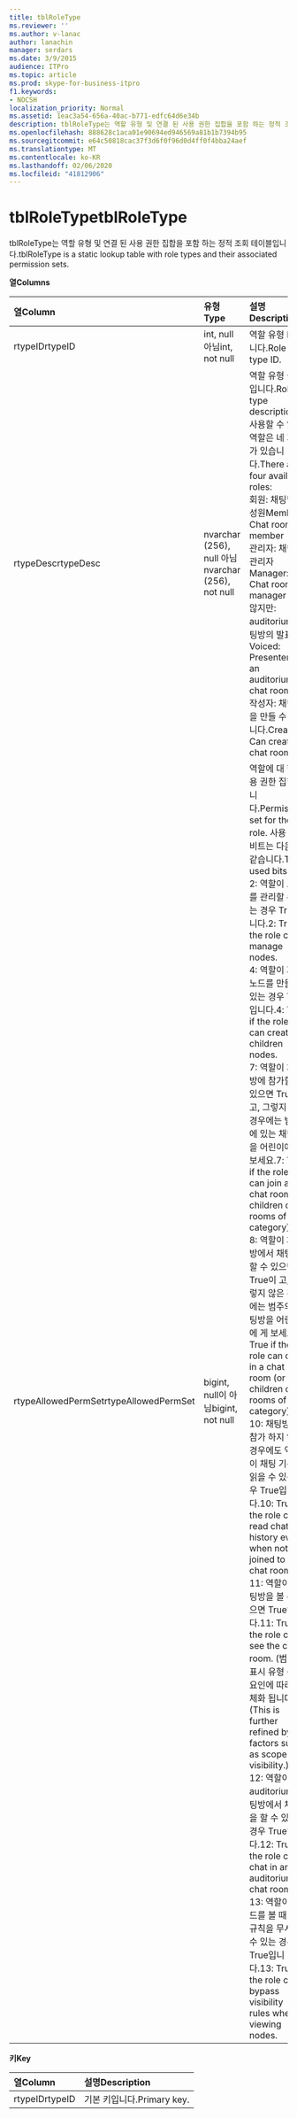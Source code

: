 ```yaml
---
title: tblRoleType
ms.reviewer: ''
ms.author: v-lanac
author: lanachin
manager: serdars
ms.date: 3/9/2015
audience: ITPro
ms.topic: article
ms.prod: skype-for-business-itpro
f1.keywords:
- NOCSH
localization_priority: Normal
ms.assetid: 1eac3a54-656a-40ac-b771-edfc64d6e34b
description: tblRoleType는 역할 유형 및 연결 된 사용 권한 집합을 포함 하는 정적 조회 테이블입니다.
ms.openlocfilehash: 888628c1aca01e90694ed946569a81b1b7394b95
ms.sourcegitcommit: e64c50818cac37f3d6f0f96d0d4ff0f4bba24aef
ms.translationtype: MT
ms.contentlocale: ko-KR
ms.lasthandoff: 02/06/2020
ms.locfileid: "41812906"
---
```

# <a name="tblroletype"></a><span data-ttu-id="4d9ef-103">tblRoleType</span><span class="sxs-lookup"><span data-stu-id="4d9ef-103">tblRoleType</span></span>
 
<span data-ttu-id="4d9ef-104">tblRoleType는 역할 유형 및 연결 된 사용 권한 집합을 포함 하는 정적 조회 테이블입니다.</span><span class="sxs-lookup"><span data-stu-id="4d9ef-104">tblRoleType is a static lookup table with role types and their associated permission sets.</span></span>
  
<span data-ttu-id="4d9ef-105">**열**</span><span class="sxs-lookup"><span data-stu-id="4d9ef-105">**Columns**</span></span>

|<span data-ttu-id="4d9ef-106">**열**</span><span class="sxs-lookup"><span data-stu-id="4d9ef-106">**Column**</span></span>|<span data-ttu-id="4d9ef-107">**유형**</span><span class="sxs-lookup"><span data-stu-id="4d9ef-107">**Type**</span></span>|<span data-ttu-id="4d9ef-108">**설명**</span><span class="sxs-lookup"><span data-stu-id="4d9ef-108">**Description**</span></span>|
|:-----|:-----|:-----|
|<span data-ttu-id="4d9ef-109">rtypeID</span><span class="sxs-lookup"><span data-stu-id="4d9ef-109">rtypeID</span></span>  <br/> |<span data-ttu-id="4d9ef-110">int, null 아님</span><span class="sxs-lookup"><span data-stu-id="4d9ef-110">int, not null</span></span>  <br/> |<span data-ttu-id="4d9ef-111">역할 유형 ID입니다.</span><span class="sxs-lookup"><span data-stu-id="4d9ef-111">Role type ID.</span></span>  <br/> |
|<span data-ttu-id="4d9ef-112">rtypeDesc</span><span class="sxs-lookup"><span data-stu-id="4d9ef-112">rtypeDesc</span></span>  <br/> |<span data-ttu-id="4d9ef-113">nvarchar (256), null 아님</span><span class="sxs-lookup"><span data-stu-id="4d9ef-113">nvarchar (256), not null</span></span>  <br/> | <span data-ttu-id="4d9ef-114">역할 유형 설명입니다.</span><span class="sxs-lookup"><span data-stu-id="4d9ef-114">Role type description.</span></span> <span data-ttu-id="4d9ef-115">사용할 수 있는 역할은 네 가지가 있습니다.</span><span class="sxs-lookup"><span data-stu-id="4d9ef-115">There are four available roles:</span></span> <br/>  <span data-ttu-id="4d9ef-116">회원: 채팅방 구성원</span><span class="sxs-lookup"><span data-stu-id="4d9ef-116">Member: Chat room member</span></span> <br/>  <span data-ttu-id="4d9ef-117">관리자: 채팅방 관리자</span><span class="sxs-lookup"><span data-stu-id="4d9ef-117">Manager: Chat room manager</span></span> <br/>  <span data-ttu-id="4d9ef-118">않지만: auditorium 채팅방의 발표자</span><span class="sxs-lookup"><span data-stu-id="4d9ef-118">Voiced: Presenter for an auditorium chat room</span></span> <br/>  <span data-ttu-id="4d9ef-119">작성자: 채팅방을 만들 수 있습니다.</span><span class="sxs-lookup"><span data-stu-id="4d9ef-119">Creator: Can create chat rooms</span></span> <br/> |
|<span data-ttu-id="4d9ef-120">rtypeAllowedPermSet</span><span class="sxs-lookup"><span data-stu-id="4d9ef-120">rtypeAllowedPermSet</span></span>  <br/> |<span data-ttu-id="4d9ef-121">bigint, null이 아님</span><span class="sxs-lookup"><span data-stu-id="4d9ef-121">bigint, not null</span></span>  <br/> | <span data-ttu-id="4d9ef-122">역할에 대 한 사용 권한 집합입니다.</span><span class="sxs-lookup"><span data-stu-id="4d9ef-122">Permission set for the role.</span></span> <span data-ttu-id="4d9ef-123">사용 되는 비트는 다음과 같습니다.</span><span class="sxs-lookup"><span data-stu-id="4d9ef-123">The used bits are:</span></span> <br/>  <span data-ttu-id="4d9ef-124">2: 역할이 노드를 관리할 수 있는 경우 True입니다.</span><span class="sxs-lookup"><span data-stu-id="4d9ef-124">2: True if the role can manage nodes.</span></span> <br/>  <span data-ttu-id="4d9ef-125">4: 역할이 자식 노드를 만들 수 있는 경우 True입니다.</span><span class="sxs-lookup"><span data-stu-id="4d9ef-125">4: True if the role can create children nodes.</span></span> <br/>  <span data-ttu-id="4d9ef-126">7: 역할이 채팅방에 참가할 수 있으면 True이 고, 그렇지 않은 경우에는 범주에 있는 채팅방을 어린이에 게 보세요.</span><span class="sxs-lookup"><span data-stu-id="4d9ef-126">7: True if the role can join a chat room (or children chat rooms of a category).</span></span> <br/>  <span data-ttu-id="4d9ef-127">8: 역할이 채팅방에서 채팅을 할 수 있으면 True이 고, 그렇지 않은 경우에는 범주의 채팅방을 어린이에 게 보세요.</span><span class="sxs-lookup"><span data-stu-id="4d9ef-127">8: True if the role can chat in a chat room (or in children chat rooms of a category).</span></span> <br/>  <span data-ttu-id="4d9ef-128">10: 채팅방에 참가 하지 않은 경우에도 역할이 채팅 기록을 읽을 수 있는 경우 True입니다.</span><span class="sxs-lookup"><span data-stu-id="4d9ef-128">10: True if the role can read chat history even when not joined to a chat room.</span></span> <br/>  <span data-ttu-id="4d9ef-129">11: 역할이 채팅방을 볼 수 있으면 True입니다.</span><span class="sxs-lookup"><span data-stu-id="4d9ef-129">11: True if the role can see the chat room.</span></span> <span data-ttu-id="4d9ef-130">(범위 및 표시 유형 등의 요인에 따라 구체화 됩니다.)</span><span class="sxs-lookup"><span data-stu-id="4d9ef-130">(This is further refined by factors such as scope and visibility.)</span></span> <br/>  <span data-ttu-id="4d9ef-131">12: 역할이 auditorium 채팅방에서 채팅을 할 수 있는 경우 True입니다.</span><span class="sxs-lookup"><span data-stu-id="4d9ef-131">12: True if the role can chat in an auditorium chat room.</span></span> <br/>  <span data-ttu-id="4d9ef-132">13: 역할이 노드를 볼 때 표시 규칙을 무시할 수 있는 경우 True입니다.</span><span class="sxs-lookup"><span data-stu-id="4d9ef-132">13: True if the role can bypass visibility rules when viewing nodes.</span></span> <br/> |
   
<span data-ttu-id="4d9ef-133">**키**</span><span class="sxs-lookup"><span data-stu-id="4d9ef-133">**Key**</span></span>

|<span data-ttu-id="4d9ef-134">**열**</span><span class="sxs-lookup"><span data-stu-id="4d9ef-134">**Column**</span></span>|<span data-ttu-id="4d9ef-135">**설명**</span><span class="sxs-lookup"><span data-stu-id="4d9ef-135">**Description**</span></span>|
|:-----|:-----|
|<span data-ttu-id="4d9ef-136">rtypeID</span><span class="sxs-lookup"><span data-stu-id="4d9ef-136">rtypeID</span></span>  <br/> |<span data-ttu-id="4d9ef-137">기본 키입니다.</span><span class="sxs-lookup"><span data-stu-id="4d9ef-137">Primary key.</span></span>  <br/> |
   

